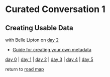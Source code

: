 # Curated Conversation  1
## Creating Usable Data
with Belle Lipton on [day 2](../day2.md)  

- [Guide for creating your own metadata](https://github.com/HarvardMapCollection/DIY-metadata)

[day 0](../day0.md) | [day 1](../day1.md) | [day 2](../day2.md) | [day 3](../day3.md) | [day 4](../day4.md) | [day 5](../day5.md)  

return to [road map](../road_map.md)
